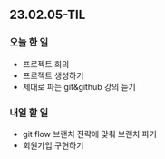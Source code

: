 ## 23.02.05-TIL

### 오늘 한 일
- 프로젝트 회의
- 프로젝트 생성하기
- 제대로 파는 git&github 강의 듣기

### 내일 할 일
- git flow 브랜치 전략에 맞춰 브랜치 파기
- 회원가입 구현하기

